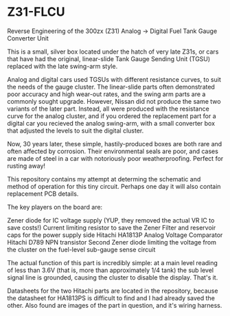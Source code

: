 # Z31-FLCU
Reverse Engineering of the 300zx (Z31) Analog -> Digital Fuel Tank Gauge Converter Unit

This is a small, silver box located under the hatch of very late Z31s, or cars that have had the original, linear-slide Tank Gauge Sending Unit (TGSU) replaced with the late swing-arm style. 

Analog and digital cars used TGSUs with different resistance curves, to suit the needs of the gauge cluster. The linear-slide parts often demonstrated poor accuracy and high wear-out rates, and the swing arm parts are a commonly sought upgrade. However, Nissan did not produce the same two variants of the later part. Instead, all were produced with the resistance curve for the analog cluster, and if you ordered the replacement part for a digital car you recieved the analog swing-arm, with a small converter box that adjusted the levels to suit the digital cluster.

Now, 30 years later, these simple, hastily-produced boxes are both rare and often affected by corrosion. Their environmental seals are poor, and cases are made of steel in a car with notoriously poor weatherproofing. Perfect for rusting away!

This repository contains my attempt at determing the schematic and method of operation for this tiny circuit. Perhaps one day it will also contain replacement PCB details. 

The key players on the board are:

Zener diode for IC voltage supply (YUP, they removed the actual VR IC to save costs!)
Current limiting resistor to save the Zener
Filter and reservoir caps for the power supply side
Hitachi HA1813P Analog Voltage Comparator
Hitachi D789 NPN transistor
Second Zener diode limiting the voltage from the cluster on the fuel-level sub-gauge sense circuit

The actual function of this part is incredibly simple: at a main level reading of less than 3.6V (that is, more than approximately 1/4 tank) the sub level signal line is grounded, causing the cluster to disable the display. That's it.

Datasheets for the two Hitachi parts are located in the repository, because the datasheet for HA1813PS is difficult to find and I had already saved the other. 
Also found are images of the part in question, and it's wiring harness.
